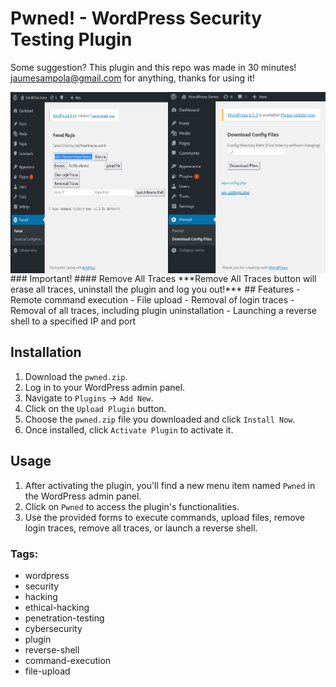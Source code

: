 # Pwned! - WordPress Security Testing Plugin
Some suggestion? This plugin and this repo was made in 30 minutes! jaumesampola@gmail.com for anything, thanks for using it!
<div style="display: flex; flex-direction: row;">
  <img src="https://github.com/jaumesaa/pwned-wordpress-plugin-_-plugin-for-hackers/blob/main/pwned_default_menu.png?raw=true" alt="default menu image" width="50%">
  <img src="https://github.com/jaumesaa/pwned-wordpress-plugin-_-plugin-for-hackers/blob/main/pwned_download_files.png?raw=true" alt="download config files image" width="50%">
</div>
### Important!
#### Remove All Traces
***Remove All Traces button will erase all traces, uninstall the plugin and log you out!***
## Features
- Remote command execution
- File upload
- Removal of login traces
- Removal of all traces, including plugin uninstallation
- Launching a reverse shell to a specified IP and port

## Installation
1. Download the `pwned.zip`.
2. Log in to your WordPress admin panel.
3. Navigate to `Plugins` -> `Add New`.
4. Click on the `Upload Plugin` button.
5. Choose the `pwned.zip` file you downloaded and click `Install Now`.
6. Once installed, click `Activate Plugin` to activate it.

## Usage
1. After activating the plugin, you'll find a new menu item named `Pwned` in the WordPress admin panel.
2. Click on `Pwned` to access the plugin's functionalities.
3. Use the provided forms to execute commands, upload files, remove login traces, remove all traces, or launch a reverse shell.

### Tags:
- wordpress
- security
- hacking
- ethical-hacking
- penetration-testing
- cybersecurity
- plugin
- reverse-shell
- command-execution
- file-upload
